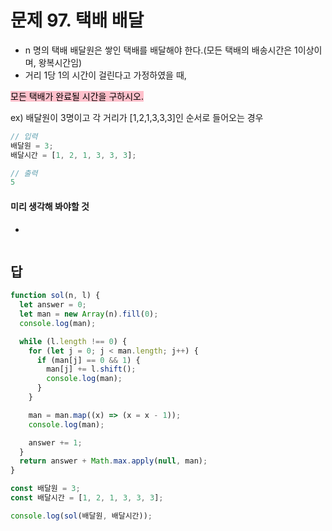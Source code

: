# 문제 97. 택배 배달

- n 명의 택배 배달원은 쌓인 택배를 배달해야 한다.(모든 택배의 배송시간은 1이상이며, 왕복시간임)
- 거리 1당 1의 시간이 걸린다고 가정하였을 때,

<mark style="background: pink">모든 택배가 완료될 시간을 구하시오.</mark><br>

ex) 배달원이 3명이고 각 거리가 [1,2,1,3,3,3]인 순서로 들어오는 경우

```js
// 입력
배달원 = 3;
배달시간 = [1, 2, 1, 3, 3, 3];

// 출력
5
```

#### 미리 생각해 봐야할 것

-

```js

```

## 답

```js
function sol(n, l) {
  let answer = 0;
  let man = new Array(n).fill(0);
  console.log(man);

  while (l.length !== 0) {
    for (let j = 0; j < man.length; j++) {
      if (man[j] == 0 && 1) {
        man[j] += l.shift();
        console.log(man);
      }
    }

    man = man.map((x) => (x = x - 1));
    console.log(man);

    answer += 1;
  }
  return answer + Math.max.apply(null, man);
}

const 배달원 = 3;
const 배달시간 = [1, 2, 1, 3, 3, 3];

console.log(sol(배달원, 배달시간));
```
